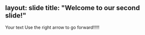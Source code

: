 layout: slide
title: "Welcome to our second slide!"
---
Your text
Use the right arrow to go forward!!!!!
